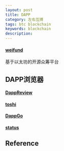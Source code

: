 ```yaml
---
layout: post
title: DAPP
category: 左右互搏
tags: btc blockchain
keywords: blockchain
description: 
---
```


#### [weifund](http://weifund.io/)

基于以太坊的开源众筹平台

## DAPP浏览器

#### [DappReview](https://dapp.review)

#### [toshi]()

#### [DappGo](http://www.cmcmbc.com/zh-cn/blockchainlab/?from=fomo_mobile)

#### [status](https://status.im/)

## Reference

